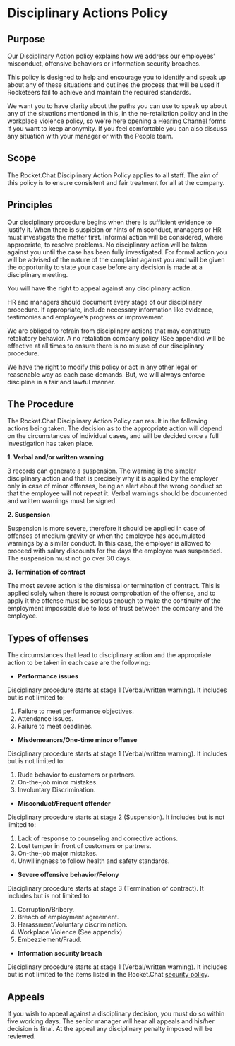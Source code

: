 # Disciplinary Actions Policy

## Purpose

Our Disciplinary Action policy explains how we address our employees’ misconduct, offensive behaviors or information security breaches.

This policy is designed to help and encourage you to identify and speak up about any of these situations and outlines the process that will be used if Rocketeers fail to achieve and maintain the required standards.

We want you to have clarity about the paths you can use to speak up about any of the situations mentioned in this, in the no-retaliation policy and in the workplace violence policy, so we're here opening a [Hearing Channel forms](https://docs.google.com/forms/d/e/1FAIpQLSc9HlJ3abk2Vwvebfhot5SyRQfluERaG27oAVo\_hXOO02y4Hw/viewform?usp=sf\_link) if you want to keep anonymity. If you feel comfortable you can also discuss any situation with your manager or with the People team.

## Scope

The Rocket.Chat Disciplinary Action Policy applies to all staff. The aim of this policy is to ensure consistent and fair treatment for all at the company.

## Principles

Our disciplinary procedure begins when there is sufficient evidence to justify it. When there is suspicion or hints of misconduct, managers or HR must investigate the matter first. Informal action will be considered, where appropriate, to resolve problems. No disciplinary action will be taken against you until the case has been fully investigated. For formal action you will be advised of the nature of the complaint against you and will be given the opportunity to state your case before any decision is made at a disciplinary meeting.

You will have the right to appeal against any disciplinary action.

HR and managers should document every stage of our disciplinary procedure. If appropriate, include necessary information like evidence, testimonies and employee’s progress or improvement.

We are obliged to refrain from disciplinary actions that may constitute retaliatory behavior. A no retaliation company policy (See appendix) will be effective at all times to ensure there is no misuse of our disciplinary procedure.

We have the right to modify this policy or act in any other legal or reasonable way as each case demands. But, we will always enforce discipline in a fair and lawful manner.

## The Procedure

The Rocket.Chat Disciplinary Action Policy can result in the following actions being taken. The decision as to the appropriate action will depend on the circumstances of individual cases, and will be decided once a full investigation has taken place.

**1. Verbal and/or written warning**

3 records can generate a suspension. The warning is the simpler disciplinary action and that is precisely why it is applied by the employer only in case of minor offenses, being an alert about the wrong conduct so that the employee will not repeat it. Verbal warnings should be documented and written warnings must be signed.

**2. Suspension**

Suspension is more severe, therefore it should be applied in case of offenses of medium gravity or when the employee has accumulated warnings by a similar conduct. In this case, the employer is allowed to proceed with salary discounts for the days the employee was suspended. The suspension must not go over 30 days.

**3. Termination of contract**

The most severe action is the dismissal or termination of contract. This is applied solely when there is robust comprobation of the offense, and to apply it the offense must be serious enough to make the continuity of the employment impossible due to loss of trust between the company and the employee.

## Types of offenses

The circumstances that lead to disciplinary action and the appropriate action to be taken in each case are the following:

* **Performance issues**

Disciplinary procedure starts at stage 1 (Verbal/written warning). It includes but is not limited to:

1. Failure to meet performance objectives.
2. Attendance issues.
3. Failure to meet deadlines.

* **Misdemeanors/One-time minor offense**

Disciplinary procedure starts at stage 1 (Verbal/written warning). It includes but is not limited to:

1. Rude behavior to customers or partners.
2. On-the-job minor mistakes.
3. Involuntary Discrimination.

* **Misconduct/Frequent offender**

Disciplinary procedure starts at stage 2 (Suspension). It includes but is not limited to:

1. Lack of response to counseling and corrective actions.
2. Lost temper in front of customers or partners.
3. On-the-job major mistakes.
4. Unwillingness to follow health and safety standards.

* **Severe offensive behavior/Felony**

Disciplinary procedure starts at stage 3 (Termination of contract). It includes but is not limited to:

1. Corruption/Bribery.
2. Breach of employment agreement.
3. Harassment/Voluntary discrimination.
4. Workplace Violence (See appendix)
5. Embezzlement/Fraud.

* **Information security breach**

Disciplinary procedure starts at stage 1 (Verbal/written warning). It includes but is not limited to the items listed in the Rocket.Chat [security policy](https://handbook.rocket.chat/departments-operations/security/security-policy).

## Appeals

If you wish to appeal against a disciplinary decision, you must do so within five working days. The senior manager will hear all appeals and his/her decision is final. At the appeal any disciplinary penalty imposed will be reviewed.
